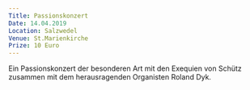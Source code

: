 ```yaml
---
Title: Passionskonzert
Date: 14.04.2019
Location: Salzwedel
Venue: St.Marienkirche
Prize: 10 Euro
---
```

Ein Passionskonzert der besonderen Art mit den Exequien von Schütz zusammen mit dem herausragenden Organisten Roland Dyk.